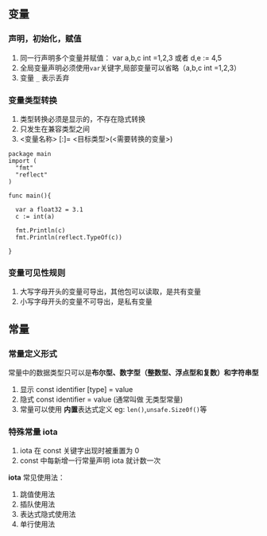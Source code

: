 ## 变量
### 声明，初始化，赋值
1. 同一行声明多个变量并赋值： var a,b,c int =1,2,3   或者  d,e := 4,5
2. 全局变量声明必须使用`var`关键字,局部变量可以省略（a,b,c int =1,2,3）
3. 变量 `_` 表示丢弃
### 变量类型转换
1. 类型转换必须是显示的，不存在隐式转换
2. 只发生在兼容类型之间
3. <变量名称> [:]= <目标类型>(<需要转换的变量>)
```
package main
import (
  "fmt"
  "reflect"
)

func main(){

  var a float32 = 3.1
  c := int(a)
  
  fmt.Println(c)
  fmt.Println(reflect.TypeOf(c))
  
}
```

### 变量可见性规则
1. 大写字母开头的变量可导出，其他包可以读取，是共有变量
2. 小写字母开头的变量不可导出，是私有变量

## 常量

### 常量定义形式
常量中的数据类型只可以是**布尔型、数字型（整数型、浮点型和复数）和字符串型**
1. 显示 const identifier [type] = value 
2. 隐式 const identifier = value  (通常叫做  无类型常量)
3. 常量可以使用 **内置**表达式定义  eg: `len()`,`unsafe.Size0f()`等

### 特殊常量 iota
1. iota 在 const 关键字出现时被重置为 0 
2. const 中每新增一行常量声明 iota 就计数一次

**iota** 常见使用法：
1. 跳值使用法
2. 插队使用法
3. 表达式隐式使用法
4. 单行使用法



